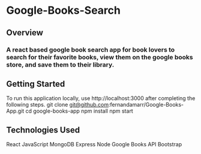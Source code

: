 # Google-Books-Search
## Overview 
### A react based google book search app for book lovers to search for their favorite books, view them on the google books store, and save them to their library.
## Getting Started
To run this application locally, use http://localhost:3000 after completing the following steps.
  git clone git@github.com:fernandamarr/Google-Books-App.git
  cd google-books-app
  npm install
  npm start
## Technologies Used
  React
  JavaScript
  MongoDB
  Express
  Node
  Google Books API
  Bootstrap
